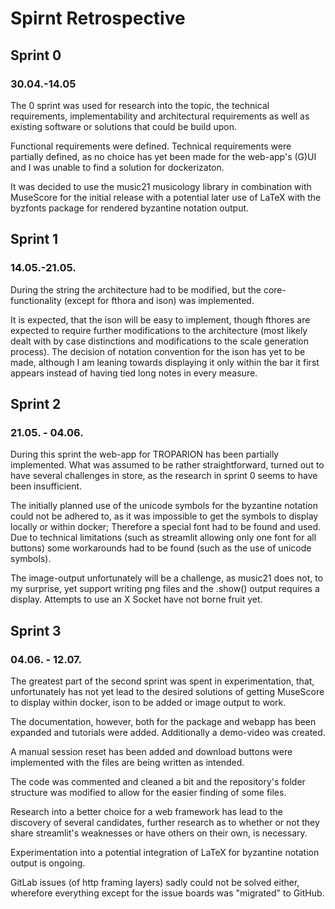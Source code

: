 # Spirnt Retrospective

## Sprint 0
### 30.04.-14.05

The 0 sprint was used for research into the topic, the technical requirements, implementability and architectural requirements as well as existing software or solutions that could be build upon.

Functional requirements were defined. Technical requirements were partially defined, as no choice has yet been made for the web-app's (G)UI and I was unable to find a solution for dockerizaton. 

It was decided to use the music21 musicology library in combination with MuseScore for the initial release with a potential later use of LaTeX with the byzfonts package for rendered byzantine notation output.  

## Sprint 1
### 14.05.-21.05.
During the string the architecture had to be modified, but the core-functionality (except for fthora and ison) was implemented. 

It is expected, that the ison will be easy to implement, though fthores are expected to require further modifications to the architecture (most likely dealt with by case distinctions and modifications to the scale generation process).
The decision of notation convention for the ison has yet to be made, although I am leaning towards displaying it only within the bar it first appears instead of having tied long notes in every measure. 

## Sprint 2
### 21.05. - 04.06.
During this sprint the web-app for TROPARION has been partially implemented. What was assumed to be rather straightforward, turned out to have several challenges in store, as the research in sprint 0 seems to have been insufficient.

The initially planned use of the unicode symbols for the byzantine notation could not be adhered to, as it was impossible to get the symbols to display locally or within docker; Therefore a special font had to be found and used. 
Due to technical limitations (such as streamlit allowing only one font for all buttons) some workarounds had to be found (such as the use of unicode symbols).  

The image-output unfortunately will be a challenge, as music21 does not, to my surprise, yet support writing png files and the .show() output requires a display. 
Attempts to use an X Socket have not borne fruit yet.

## Sprint 3
### 04.06. - 12.07.

The greatest part of the second sprint was spent in experimentation, that, unfortunately has not yet lead to the desired solutions of getting MuseScore to display within docker, ison to be added or image output to work. 

The documentation, however, both for the package and webapp has been expanded and tutorials were added. Additionally a demo-video was created. 

A manual session reset has been added and download buttons were implemented with the files are being written as intended. 

The code was commented and cleaned a bit and the repository's folder structure was modified to allow for the easier finding of some files. 

Research into a better choice for a web framework has lead to the discovery of several candidates, further research as to whether or not they share streamlit's weaknesses or have others on their own, is necessary. 

Experimentation into a potential integration of LaTeX for byzantine notation output is ongoing. 

GitLab issues (of http framing layers) sadly could not be solved either, wherefore everything except for the issue boards was "migrated" to GitHub. 

